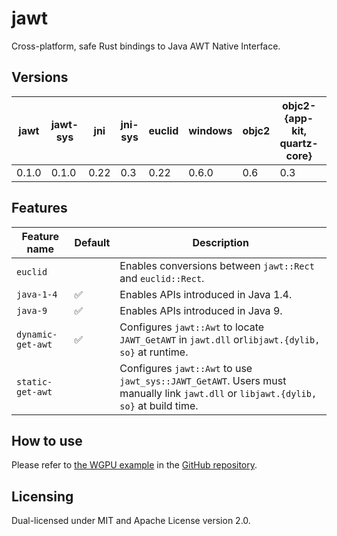# jawt

Cross-platform, safe Rust bindings to Java AWT Native Interface.

## Versions

| jawt  | jawt-sys | jni  | jni-sys | euclid | windows | objc2 | objc2-{app-kit, quartz-core} | x11-dl | MSRV |
| ----- | -------- | ---- | ------- | ------ | ------- | ----- | ---------------------------- | ------ | ---- |
| 0.1.0 | 0.1.0    | 0.22 | 0.3     | 0.22   | 0.6.0   | 0.6   | 0.3                          | 0.2    | 1.73 |

## Features

| Feature name      | Default | Description                                                                                                                        |
| ----------------- | ------- | ---------------------------------------------------------------------------------------------------------------------------------- |
| `euclid`          |         | Enables conversions between `jawt::Rect` and `euclid::Rect`.                                                                       |
| `java-1-4`        | ✅      | Enables APIs introduced in Java 1.4.                                                                                               |
| `java-9`          | ✅      | Enables APIs introduced in Java 9.                                                                                                 |
| `dynamic-get-awt` | ✅      | Configures `jawt::Awt` to locate `JAWT_GetAWT` in `jawt.dll` or`libjawt.{dylib, so}` at runtime.                                   |
| `static-get-awt`  |         | Configures `jawt::Awt` to use `jawt_sys::JAWT_GetAWT`. Users must manually link `jawt.dll` or `libjawt.{dylib, so}` at build time. |

## How to use

Please refer to [the WGPU example](https://github.com/gobley/jawt/tree/main/jawt-tests) in the [GitHub repository](https://github.com/gobley/jawt).

## Licensing

Dual-licensed under MIT and Apache License version 2.0.
